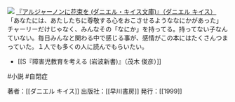 
[![](https://images-fe.ssl-images-amazon.com/images/I/51J2D7ZscqL._SL160_.jpg)](http://www.amazon.co.jp/exec/obidos/ASIN/4151101012/choiyaki81-22/ref=nosim)
[『アルジャーノンに花束を (ダニエル・キイス文庫)』（ダニエル キイス）](http://www.amazon.co.jp/exec/obidos/ASIN/4151101012/choiyaki81-22/ref=nosim)
「あなたには、あたしたちに尊敬する心をおこさせるようななにかがあった」
チャーリーだけじゃなく、みんなその「なにか」を持ってる。持ってない子なんていない。毎日みんなと関わる中で感じる事が、感情がこの本にはたくさんつまっていた。１人でも多くの人に読んでもらいたい。

- [[S『障害児教育を考える (岩波新書)』（茂木 俊彦）]]

#小説 #自閉症

著者：[[ダニエル キイス]]
出版社：[[早川書房]]
発行：[[1999]]
